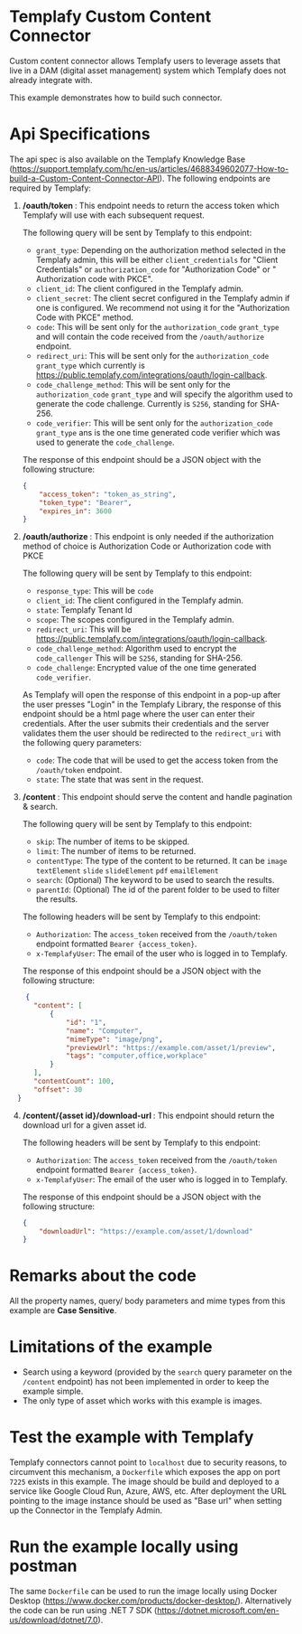 # Templafy Custom Content Connector

Custom content connector allows Templafy users to leverage assets that live in a DAM (digital asset management) system
which Templafy does not already integrate with.

This example demonstrates how to build such connector.

# Api Specifications

The api spec is also available on the Templafy Knowledge Base
(https://support.templafy.com/hc/en-us/articles/4688349602077-How-to-build-a-Custom-Content-Connector-API).
The following endpoints are required by Templafy:

1. <b> /oauth/token </b>: This endpoint needs to return the access token which Templafy will use with each subsequent request.

   The following query will be sent by Templafy to this endpoint:
    * `grant_type`: Depending on the authorization method selected in the Templafy admin, this will be
      either `client_credentials` for "Client Credentials" or `authorization_code` for "Authorization Code" or "
      Authorization code with PKCE".
    * `client_id`: The client configured in the Templafy admin.
    * `client_secret`: The client secret configured in the Templafy admin if one is configured. We recommend not using
      it for the "Authorization Code with PKCE" method.
    * `code`: This will be sent only for the `authorization_code` `grant_type` and will contain the code received from
      the `/oauth/authorize` endpoint.
    * `redirect_uri`: This will be sent only for the `authorization_code` `grant_type` which currently
      is https://public.templafy.com/integrations/oauth/login-callback.
    * `code_challenge_method`: This will be sent only for the `authorization_code` `grant_type` and will specify the
      algorithm used to generate the code challenge. Currently is `S256`, standing for SHA-256.
    * `code_verifier`: This will be sent only for the `authorization_code` `grant_type` ans is the one time generated
      code verifier which was used to generate the `code_challenge`.

   The response of this endpoint should be a JSON object with the following structure:
    ```json
    {
        "access_token": "token_as_string",
        "token_type": "Bearer",
        "expires_in": 3600
    }
   ```

2. <b> /oauth/authorize </b>: This endpoint is only needed if the authorization method of choice is Authorization Code or Authorization code with PKCE

   The following query will be sent by Templafy to this endpoint:
    * `response_type`: This will be `code`
    * `client_id`: The client configured in the Templafy admin.
    * `state`: Templafy Tenant Id
    * `scope`: The scopes configured in the Templafy admin.
    * `redirect_uri`: This will be https://public.templafy.com/integrations/oauth/login-callback.
    * `code_challenge_method`: Algorithm used to encrypt the `code_callenger` This will be `S256`, standing for SHA-256.
    * `code_challenge`: Encrypted value of the one time generated `code_verifier`.

   As Templafy will open the response of this endpoint in a pop-up after the user presses "Login" in the Templafy
   Library, the response of this endpoint should be a html page where the user can enter their credentials. After the
   user submits their credentials and the server validates them the user should be redirected to the `redirect_uri` with
   the following query parameters:
    * `code`: The code that will be used to get the access token from the `/oauth/token` endpoint.
    * `state`: The state that was sent in the request.

3. <b> /content </b>: This endpoint should serve the content and handle pagination & search.

   The following query will be sent by Templafy to this endpoint:
    * `skip`: The number of items to be skipped.
    * `limit`: The number of items to be returned.
    * `contentType`: The type of the content to be returned. It can
      be `image` `textElement` `slide` `slideElement` `pdf` `emailElement`
    * `search`: (Optional) The keyword to be used to search the results.
    * `parentId`: (Optional) The id of the parent folder to be used to filter the results.

   The following headers will be sent by Templafy to this endpoint:
    * `Authorization`: The `access_token` received from the `/oauth/token` endpoint formatted `Bearer {access_token}`.
    * `x-TemplafyUser`: The email of the user who is logged in to Templafy.

   The response of this endpoint should be a JSON object with the following structure:

  ```json
      {
        "content": [
            {
                "id": "1",
                "name": "Computer",
                "mimeType": "image/png",
                "previewUrl": "https://example.com/asset/1/preview",
                "tags": "computer,office,workplace"
            }
        ],
        "contentCount": 100,
        "offset": 30
    }
  ```
4. <b> /content/{asset id}/download-url </b>: This endpoint should return the download url for a given asset id.

   The following headers will be sent by Templafy to this endpoint:
    * `Authorization`: The `access_token` received from the `/oauth/token` endpoint formatted `Bearer {access_token}`.
    * `x-TemplafyUser`: The email of the user who is logged in to Templafy.

   The response of this endpoint should be a JSON object with the following structure:
    ```json
    {
        "downloadUrl": "https://example.com/asset/1/download"
    }
    ```

# Remarks about the code

All the property names, query/ body parameters and mime types from this example are **Case Sensitive**.

# Limitations of the example

* Search using a keyword (provided by the `search` query parameter on the `/content` endpoint) has not been implemented
  in order to keep the example simple.
* The only type of asset which works with this example is images.

# Test the example with Templafy

Templafy connectors cannot point to `localhost` due to security reasons, to circumvent this mechanism, a `Dockerfile`
which exposes the app on port `7225` exists in this example. The image should be build and deployed to a service like
Google Cloud Run, Azure, AWS, etc. After deployment the URL pointing to the image instance should be used as "Base url"
when setting up the Connector in the Templafy Admin.

# Run the example locally using postman

The same `Dockerfile` can be used to run the image locally using Docker
Desktop (https://www.docker.com/products/docker-desktop/).
Alternatively the code can be run using .NET 7 SDK (https://dotnet.microsoft.com/en-us/download/dotnet/7.0).
